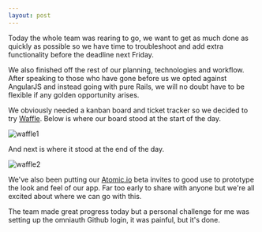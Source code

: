 ```yaml
---
layout: post
---
```

Today the whole team was rearing to go, we want to get as much done as quickly as possible so we have time to troubleshoot and add extra functionality before the deadline next Friday.

We also finished off the rest of our planning, technologies and workflow.  After speaking to those who have gone before us we opted against AngularJS and instead going with pure Rails, we will no doubt have to be flexible if any golden opportunity arises.

We obviously needed a kanban board and ticket tracker so we decided to try [Waffle](www.waffle.io).  Below is where our board stood at the start of the day.

![waffle1]({{site.baseurl}}/images/week10_waffle1.png)

<!--more-->

And next is where it stood at the end of the day.

![waffle2]({{site.baseurl}}/images/week10_waffle2.png)

We've also been putting our [Atomic.io](www.atomic.io) beta invites to good use to prototype the look and feel of our app.  Far too early to share with anyone but we're all excited about where we can go with this.

The team made great progress today but a personal challenge for me was setting up the omniauth Github login, it was painful, but it's done.
